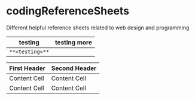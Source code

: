 # codingReferenceSheets
Different helpful reference sheets related to web design and programming

| **testing** | **testing more** |
| --------- | ---------- |
| `**<testing>**` | |

| First Header  | Second Header |
| ------------- | ------------- |
| Content Cell  | Content Cell  |
| Content Cell  | Content Cell  |
